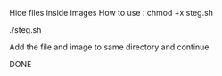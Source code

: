 Hide files inside images 
How to use : 
 chmod +x steg.sh
 
 ./steg.sh
 
Add the file and image to same directory and continue

DONE
